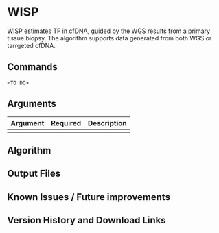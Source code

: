 # WISP

WISP estimates TF in cfDNA, guided by the WGS results from a primary tissue biopsy.   The algorithm supports data generated from both WGS or tarrgeted cfDNA.    

## Commands

```
<TO DO>
```

## Arguments

Argument | Required | Description
---|---|---
<TO DO>| |

## Algorithm

<TO DO>

## Output Files
<TO DO>

## Known Issues / Future improvements

<TO DO>

 ## Version History and Download Links

